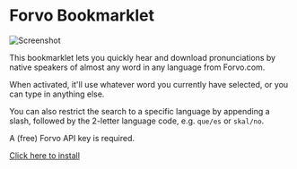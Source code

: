 Forvo Bookmarklet
=================

![Screenshot](http://nwah.github.io/forvo-bookmarklet/images/screenshot.jpg)

This bookmarklet lets you quickly hear and download pronunciations by native speakers of almost any word in any language from Forvo.com.

When activated, it'll use whatever word you currently have selected, or you can type in anything else.

You can also restrict the search to a specific language by appending a slash, followed by the 2-letter language code, e.g. `que/es` or `skal/no`.

A (free) Forvo API key is required.

[Click here to install](http://nwah.github.io/forvo-bookmarklet)
